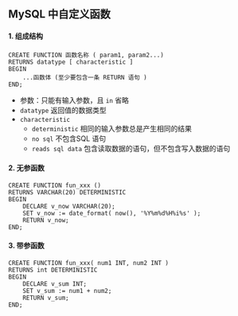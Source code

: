 ## MySQL 中自定义函数
#### 1. 组成结构
```
CREATE FUNCTION 函数名称 ( param1, param2...) 
RETURNS datatype [ characteristic ] 
BEGIN
	...函数体 (至少要包含一条 RETURN 语句 ) 
END;
```

* 参数：只能有输入参数，且 `in` 省略
* `datatype` 返回值的数据类型
* `characteristic`
  * `deterministic`  相同的输入参数总是产生相同的结果
  * `no sql`  不包含SQL 语句
  * `reads sql data`  包含读取数据的语句，但不包含写入数据的语句



#### 2. 无参函数
```
CREATE FUNCTION fun_xxx () 
RETURNS VARCHAR(20) DETERMINISTIC 
BEGIN
	DECLARE v_now VARCHAR(20);
	SET v_now := date_format( now(), '%Y%m%d%H%i%s' );
	RETURN v_now;
END;
```

#### 3. 带参函数
```
CREATE FUNCTION fun_xxx( num1 INT, num2 INT ) 
RETURNS int DETERMINISTIC 
BEGIN
    DECLARE v_sum INT;
    SET v_sum := num1 + num2;
    RETURN v_sum;
END;
```
